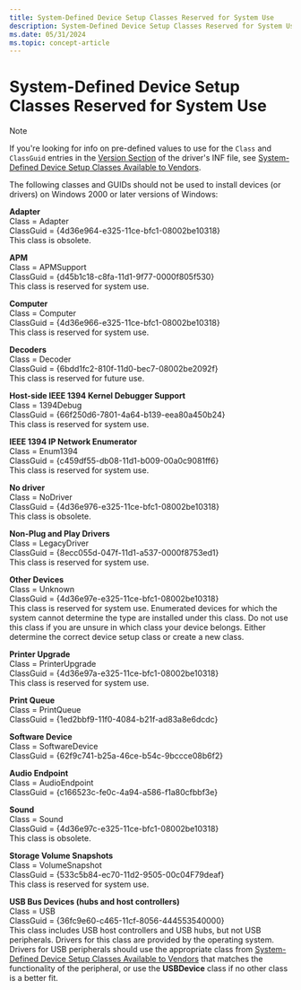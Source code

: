 ```yaml
---
title: System-Defined Device Setup Classes Reserved for System Use
description: System-Defined Device Setup Classes Reserved for System Use
ms.date: 05/31/2024
ms.topic: concept-article
---
```


# System-Defined Device Setup Classes Reserved for System Use

> [!NOTE]
> If you're looking for info on pre-defined values to use for the `Class` and `ClassGuid` entries in the [Version Section](inf-version-section.md) of the driver's INF file, see [System-Defined Device Setup Classes Available to Vendors](system-defined-device-setup-classes-available-to-vendors.md).

The following classes and GUIDs should not be used to install devices (or drivers) on Windows 2000 or later versions of Windows:

**Adapter**<br/>
Class = Adapter<br/>
ClassGuid = {4d36e964-e325-11ce-bfc1-08002be10318}<br/>
This class is obsolete.

**APM**<br/>
Class = APMSupport<br/>
ClassGuid = {d45b1c18-c8fa-11d1-9f77-0000f805f530}<br/>
This class is reserved for system use.

<a href="" id="computer-"></a>**Computer**<br/>
Class = Computer<br/>
ClassGuid = {4d36e966-e325-11ce-bfc1-08002be10318}<br/>
This class is reserved for system use.

<a href="" id="decoders-"></a>**Decoders**<br/>
Class = Decoder<br/>
ClassGuid = {6bdd1fc2-810f-11d0-bec7-08002be2092f}<br/>
This class is reserved for future use.

**Host-side IEEE 1394 Kernel Debugger Support**<br/>
Class = 1394Debug<br/>
ClassGuid = {66f250d6-7801-4a64-b139-eea80a450b24}<br/>
This class is reserved for system use.

**IEEE 1394 IP Network Enumerator**<br/>
Class = Enum1394<br/>
ClassGuid = {c459df55-db08-11d1-b009-00a0c9081ff6}<br/>
This class is reserved for system use.

**No driver**<br/>
Class = NoDriver<br/>
ClassGuid = {4d36e976-e325-11ce-bfc1-08002be10318}<br/>
This class is obsolete.

<a href="" id="non-plug-and-play-drivers-"></a>**Non-Plug and Play Drivers**<br/>
Class = LegacyDriver<br/>
ClassGuid = {8ecc055d-047f-11d1-a537-0000f8753ed1}<br/>
This class is reserved for system use.

<a href="" id="other-devices-"></a>**Other Devices**<br/>
Class = Unknown<br/>
ClassGuid = {4d36e97e-e325-11ce-bfc1-08002be10318}<br/>
This class is reserved for system use. Enumerated devices for which the system cannot determine the type are installed under this class. Do not use this class if you are unsure in which class your device belongs. Either determine the correct device setup class or create a new class.

<a href="" id="printer-upgrade-"></a>**Printer Upgrade**<br/>
Class = PrinterUpgrade<br/>
ClassGuid = {4d36e97a-e325-11ce-bfc1-08002be10318}<br/>
This class is reserved for system use.

**Print Queue**<br/>
Class = PrintQueue<br/>
ClassGuid = {1ed2bbf9-11f0-4084-b21f-ad83a8e6dcdc}<br/>

**Software Device**<br/>
Class = SoftwareDevice<br/>
ClassGuid = {62f9c741-b25a-46ce-b54c-9bccce08b6f2}<br/>

**Audio Endpoint**<br/>
Class = AudioEndpoint<br/>
ClassGuid = {c166523c-fe0c-4a94-a586-f1a80cfbbf3e}<br/>

<a href="" id="sound-"></a>**Sound**<br/>
Class = Sound<br/>
ClassGuid = {4d36e97c-e325-11ce-bfc1-08002be10318}<br/>
This class is obsolete.

**Storage Volume Snapshots**<br/>
Class = VolumeSnapshot<br/>
ClassGuid = {533c5b84-ec70-11d2-9505-00c04F79deaf}<br/>
This class is reserved for system use.

**USB Bus Devices (hubs and host controllers)**<br/>
Class = USB<br/>
ClassGuid = {36fc9e60-c465-11cf-8056-444553540000}<br/>
This class includes USB host controllers and USB hubs, but not USB peripherals. Drivers for this class are provided by the operating system. Drivers for USB peripherals should use the appropriate class from [System-Defined Device Setup Classes Available to Vendors](./system-defined-device-setup-classes-available-to-vendors.md) that matches the functionality of the peripheral, or use the **USBDevice** class if no other class is a better fit.

 

 





